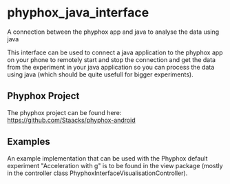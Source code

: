 # phyphox_java_interface
A connection between the phyphox app and java to analyse the data using java

This interface can be used to connect a java application to the phyphox app on your phone to remotely start and stop the connection and get the data from the experiment in your java application so you can process the data using java (which should be quite usefull for bigger experiments).

## Phyphox Project
The phyphox project can be found here:
https://github.com/Staacks/phyphox-android

## Examples
An example implementation that can be used with the Phyphox default experiment "Acceleration with g" is to be found in the view package (mostly in the controller class PhyphoxInterfaceVisualisationController).
